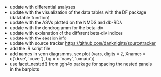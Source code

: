 - update with differential analyses
- update with the visualization of the data tables with the DF package (datatable function)
- update with the ASVs plotted on the NMDS and db-RDA
- update with the dendrogramm for the beta-div
- update with explanation of the different beta-div indices
- update with the session info
- update with source tracker https://github.com/danknights/sourcetracker
- add the .R script file 
- add names in venn diagramms. see plot (varp, digits = 2, Xnames = c('dose', 'cover'), bg = c('navy', 'tomato'))
- use facet_nested()  from ggh4x package for spacing the nested panels in the barplots 

